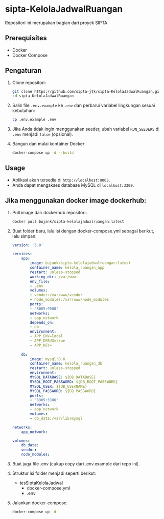 # sipta-KelolaJadwalRuangan

Repositori ini merupakan bagian dari proyek SIPTA.

## Prerequisites

- Docker
- Docker Compose

## Pengaturan

1. Clone repositori:

    ```sh
    git clone https://github.com/sipta-jtk/sipta-KelolaJadwalRuangan.git
    cd sipta-KelolaJadwalRuangan
    ```

2. Salin file `.env.example` ke `.env` dan perbarui variabel lingkungan sesuai kebutuhan:

    ```sh
    cp .env.example .env
    ```

3. Jika Anda tidak ingin menggunakan seeder, ubah variabel `RUN_SEEDERS` di `.env` menjadi `false` (opsional).

4. Bangun dan mulai kontainer Docker:

    ```sh
    docker-compose up -d --build
    ```

## Usage

- Aplikasi akan tersedia di `http://localhost:8005`.
- Anda dapat mengakses database MySQL di `localhost:3309`.

## Jika menggunakan docker image dockerhub:

1. Pull image dari dockerhub repositori:

    ```sh
    docker pull bujank/sipta-kelolajadwalruangan:latest
    ```
2. Buat folder baru, lalu isi dengan docker-compose.yml sebagai berikut, lalu simpan:

    ```yaml
    version: '3.8'

    services:
        app:
            image: bujank/sipta-kelolajadwalruangan:latest
            container_name: kelola_ruangan_app
            restart: unless-stopped
            working_dir: /var/www
            env_file:
            - .env
            volumes:
            - vendor:/var/www/vendor
            - node_modules:/var/www/node_modules
            ports:
            - "8005:9000"
            networks:
            - app_network
            depends_on:
            - db
            environment:
            - APP_ENV=local
            - APP_DEBUG=true
            - APP_KEY=
        
        db:
            image: mysql:8.0
            container_name: kelola_ruangan_db
            restart: unless-stopped
            environment:
            MYSQL_DATABASE: ${DB_DATABASE}
            MYSQL_ROOT_PASSWORD: ${DB_ROOT_PASSWORD}
            MYSQL_USER: ${DB_USERNAME}
            MYSQL_PASSWORD: ${DB_PASSWORD}
            ports:
            - "3309:3306"
            networks:
            - app_network
            volumes:
            - db_data:/var/lib/mysql

    networks:
        app_network:

    volumes:
        db_data:
        vendor:
        node_modules:
    ```

3. Buat juga file .env (cukup copy dari .env.example dari repo ini).

4. Struktur isi folder menjadi seperti berikut:
    - tesSiptaKelolaJadwal
        - docker-compose.yml
        - .env

5. Jalankan docker-compose:

    ```sh
    docker-compose up -d
    ```
